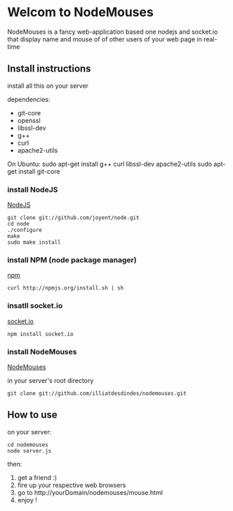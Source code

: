 # Welcom to NodeMouses

NodeMouses is a fancy web-application based one nodejs and socket.io that display name and mouse of of other users of your web page in real-time

## Install instructions

install all this on your server

dependencies:

  * git-core
  * openssl 
  * libssl-dev
  * g++ 
  * curl 
  * apache2-utils

On Ubuntu:
    sudo apt-get install g++ curl libssl-dev apache2-utils
    sudo apt-get install git-core

### install NodeJS

[NodeJS](nodejs.org)

    git clone git://github.com/joyent/node.git
    cd node
    ./configure
    make
    sudo make install
    
### install NPM (node package manager)

[npm](http://npmjs.org)

    curl http://npmjs.org/install.sh | sh
    
### insatll socket.io

[socket.io](http://socket.io)    

    npm install socket.io
    
### install NodeMouses

[NodeMouses](github.com/illiatdesdindes/nodemouses)

in your server's root directory
    
    git clone git://github.com/illiatdesdindes/nodemouses.git
    
## How to use

on your server:

    cd nodemouses
    node server.js

then:

  1.  get a friend :)
  2.  fire up your respective web browsers
  3.  go to http://yourDomain/nodemouses/mouse.html
  4.  enjoy !

